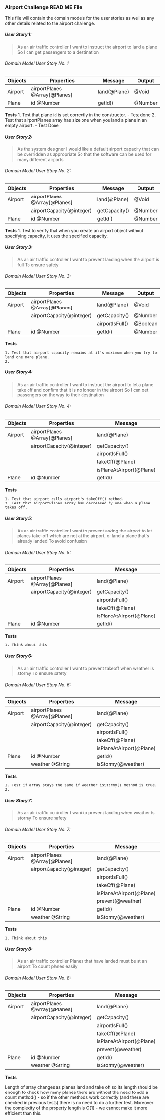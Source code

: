 ### Airport Challenge READ ME File

This file will contain the domain models for the user stories as well as any other details related to the airport challenge.



##### User Story 1:

> As an air traffic controller
> I want to instruct the airport to land a plane
> So I can get passengers to a destination

###### Domain Model User Story No. 1 

| Objects           | Properties                    | Message           | Output        |
| ----------------- | ----------------------------- | ----------------- | ------------- |
| Airport           | airportPlanes @Array[@Planes] | land(@Plane)      | @Void         |
| Plane             | id @Number                    | getId()           | @Number       |

**Tests**
    1. Test that plane id is set correctly in the constructor. - Test done
    2. Test that airportPlanes array has size one when you land a plane in an empty airport. - Test Done


##### User Story 2:

> As the system designer
> I would like a default airport capacity that can be overridden as appropriate
> So that the software can be used for many different airports

###### Domain Model User Story No. 2:

| Objects           | Properties                    | Message           | Output        |
| ----------------- | ----------------------------- | ----------------- | ------------- |
| Airport           | airportPlanes @Array[@Planes] | land(@Plane)      | @Void         |
|                   | airportCapacity(@integer)     | getCapacity()     | @Number       |
| Plane             | id @Number                    | getId()           | @Number       |

**Tests**
    1. Test to verify that when you create an airport object without specifying capacity, it uses the specified capacity.


##### User Story 3:

> As an air traffic controller
> I want to prevent landing when the airport is full
> To ensure safety

###### Domain Model User Story No. 3:

| Objects           | Properties                    | Message                            | Output        |
| ----------------- | ----------------------------- | ---------------------------------- | ------------- |
| Airport           | airportPlanes @Array[@Planes] | land(@Plane)                       | @Void         |
|                   | airportCapacity(@integer)     | getCapacity()                      | @Number       |
|                   |                               | airportIsFull()                    | @Boolean      |
| Plane             | id @Number                    | getId()                            | @Number       |

**Tests**

    1. Test that airport capacity remains at it's maximum when you try to land one more plane.
    2. 


##### User Story 4:

> As an air traffic controller
> I want to instruct the airport to let a plane take off and confirm that it is no longer in the airport
> So I can get passengers on the way to their destination

###### Domain Model User Story No. 4:

| Objects           | Properties                    | Message                            | Output        |
| ----------------- | ----------------------------- | ---------------------------------- | ------------- |
| Airport           | airportPlanes @Array[@Planes] | land(@Plane)                       | @Void         |
|                   | airportCapacity(@integer)     | getCapacity()                      | @Number       |
|                   |                               | airportIsFull()                    | @Boolean      |
|                   |                               | takeOff(@Plane)                    | @Void         |
|                   |                               | isPlaneAtAirport(@Plane)           | @Boolean      |
| Plane             | id @Number                    | getId()                            | @Number       |

**Tests**

    1. Test that airport calls airport's takeOff() method.
    2. Test that airportPlanes array has decreased by one when a plane takes off.


##### User Story 5:

> As an air traffic controller
> I want to prevent asking the airport to let planes take-off which are not at the airport, or land a plane that's already landed
> To avoid confusion

###### Domain Model User Story No. 5:

| Objects           | Properties                    | Message                            | Output        |
| ----------------- | ----------------------------- | ---------------------------------- | ------------- |
| Airport           | airportPlanes @Array[@Planes] | land(@Plane)                       | @Void         |
|                   | airportCapacity(@integer)     | getCapacity()                      | @Number       |
|                   |                               | airportIsFull()                    | @Boolean      |
|                   |                               | takeOff(@Plane)                    | @Void         |
|                   |                               | isPlaneAtAirport(@Plane)           | @Boolean      |
| Plane             | id @Number                    | getId()                            | @Number       |

**Tests**

    1. Think about this


##### User Story 6:

> As an air traffic controller
> I want to prevent takeoff when weather is stormy
> To ensure safety

###### Domain Model User Story No. 6:

| Objects           | Properties                    | Message                            | Output        |
| ----------------- | ----------------------------- | ---------------------------------- | ------------- |
| Airport           | airportPlanes @Array[@Planes] | land(@Plane)                       | @Void         |
|                   | airportCapacity(@integer)     | getCapacity()                      | @Number       |
|                   |                               | airportIsFull()                    | @Boolean      |
|                   |                               | takeOff(@Plane)                    | @Void         |
|                   |                               | isPlaneAtAirport(@Plane)           | @Boolean      |
| Plane             | id @Number                    | getId()                            | @Number       |
|                   | weather @String               | isStormy(@weather)                 | @Boolean      |

**Tests**

    1. Test if array stays the same if weather isStormy() method is true.
    2. 


##### User Story 7:

> As an air traffic controller
> I want to prevent landing when weather is stormy
> To ensure safety

###### Domain Model User Story No. 7:

| Objects           | Properties                    | Message                            | Output        |
| ----------------- | ----------------------------- | ---------------------------------- | ------------- |
| Airport           | airportPlanes @Array[@Planes] | land(@Plane)                       | @Void         |
|                   | airportCapacity(@integer)     | getCapacity()                      | @Number       |
|                   |                               | airportIsFull()                    | @Boolean      |
|                   |                               | takeOff(@Plane)                    | @Void         |
|                   |                               | isPlaneAtAirport(@Plane)           | @Boolean      |
|                   |                               | prevent(@weather)                  | @Boolean      |
| Plane             | id @Number                    | getId()                            | @Number       |
|                   | weather @String               | isStormy(@weather)                 | @Boolean      |

**Tests**

    1. Think about this


##### User Story 8:

> As an air traffic controller
> Planes that have landed must be at an airport
> To count planes easily

###### Domain Model User Story No. 8:

| Objects           | Properties                    | Message                            | Output        |
| ----------------- | ----------------------------- | ---------------------------------- | ------------- |
| Airport           | airportPlanes @Array[@Planes] | land(@Plane)                       | @Void         |
|                   | airportCapacity(@integer)     | getCapacity()                      | @Number       |
|                   |                               | airportIsFull()                    | @Boolean      |
|                   |                               | takeOff(@Plane)                    | @Void         |
|                   |                               | isPlaneAtAirport(@Plane)           | @Boolean      |
|                   |                               | prevent(@weather)                  | @Boolean      |
| Plane             | id @Number                    | getId()                            | @Number       |
|                   | weather @String               | isStormy(@weather)                 | @Boolean      |

**Tests**

Length of array changes as planes land and take off so its length should be enough to check how many planes there are without the need to add a count method() - so if the other methods work correctly (and these are checked in previous tests) there is no need to do a further test. Moreover the complexity of the property length is O(1) - we cannot make it more efficient than this.


